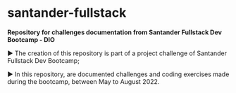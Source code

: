 # santander-fullstack

**Repository for challenges documentation from Santander Fullstack Dev  Bootcamp - DIO**

:arrow_forward: The creation of this repository is part of a project challenge of Santander Fullstack Dev Bootcamp;

:arrow_forward: In this repository, are documented challenges and coding exercises made during the bootcamp, between May to August 2022.
